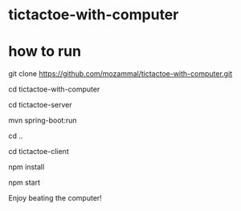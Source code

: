 # tictactoe-with-computer
# how to run 

git clone https://github.com/mozammal/tictactoe-with-computer.git

cd  tictactoe-with-computer

cd  tictactoe-server

mvn spring-boot:run

cd ..

cd tictactoe-client

npm install

npm start

Enjoy beating the computer!
